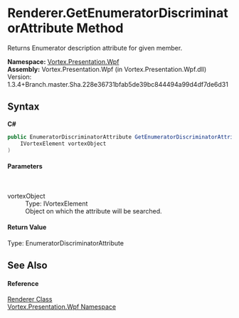 # Renderer.GetEnumeratorDiscriminatorAttribute Method 
 

Returns Enumerator description attribute for given member.

**Namespace:**&nbsp;<a href="N_Vortex_Presentation_Wpf.md">Vortex.Presentation.Wpf</a><br />**Assembly:**&nbsp;Vortex.Presentation.Wpf (in Vortex.Presentation.Wpf.dll) Version: 1.3.4+Branch.master.Sha.228e36731bfab5de39bc844494a99d4df7de6d31

## Syntax

**C#**<br />
``` C#
public EnumeratorDiscriminatorAttribute GetEnumeratorDiscriminatorAttribute(
	IVortexElement vortexObject
)
```


#### Parameters
&nbsp;<dl><dt>vortexObject</dt><dd>Type: IVortexElement<br />Object on which the attribute will be searched.</dd></dl>

#### Return Value
Type: EnumeratorDiscriminatorAttribute<br />

## See Also


#### Reference
<a href="T_Vortex_Presentation_Wpf_Renderer.md">Renderer Class</a><br /><a href="N_Vortex_Presentation_Wpf.md">Vortex.Presentation.Wpf Namespace</a><br />